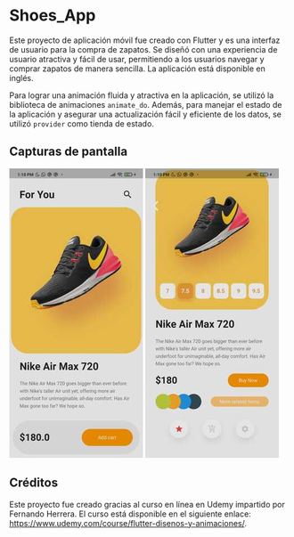 # Shoes_App

Este proyecto de aplicación móvil fue creado con Flutter y es una interfaz de usuario para la compra de zapatos. Se diseñó con una experiencia de usuario atractiva y fácil de usar, permitiendo a los usuarios navegar y comprar zapatos de manera sencilla. La aplicación está disponible en inglés.

Para lograr una animación fluida y atractiva en la aplicación, se utilizó la biblioteca de animaciones `animate_do`. Además, para manejar el estado de la aplicación y asegurar una actualización fácil y eficiente de los datos, se utilizó `provider` como tienda de estado.

## Capturas de pantalla
![ShoesPrincipal](assets/screenshot/principal.jpeg)
![ShoesInfo](assets/screenshot/info_shoes.jpeg)

## Créditos

Este proyecto fue creado gracias al curso en línea en Udemy impartido por Fernando Herrera. El curso está disponible en el siguiente enlace: https://www.udemy.com/course/flutter-disenos-y-animaciones/.
